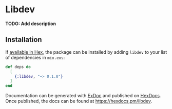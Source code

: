 # Libdev

**TODO: Add description**

## Installation

If [available in Hex](https://hex.pm/docs/publish), the package can be installed
by adding `libdev` to your list of dependencies in `mix.exs`:

```elixir
def deps do
  [
    {:libdev, "~> 0.1.0"}
  ]
end
```

Documentation can be generated with [ExDoc](https://github.com/elixir-lang/ex_doc)
and published on [HexDocs](https://hexdocs.pm). Once published, the docs can
be found at <https://hexdocs.pm/libdev>.

